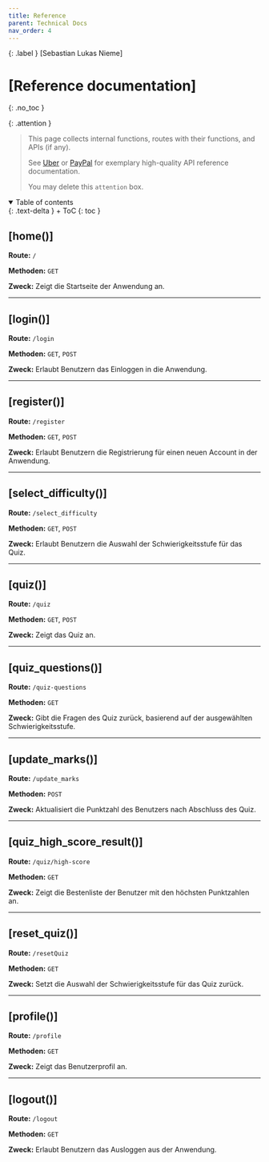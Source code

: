 ```yaml
---
title: Reference
parent: Technical Docs
nav_order: 4
---
```


{: .label }
[Sebastian Lukas Nieme]

# [Reference documentation]
{: .no_toc }

{: .attention }
> This page collects internal functions, routes with their functions, and APIs (if any).
> 
> See [Uber](https://developer.uber.com/docs/drivers/references/api) or [PayPal](https://developer.paypal.com/api/rest/) for exemplary high-quality API reference documentation.
>
> You may delete this `attention` box.

<details open markdown="block">
{: .text-delta }
<summary>Table of contents</summary>
+ ToC
{: toc }
</details>

## [home()]

**Route:** `/`

**Methoden:** `GET`

**Zweck:** Zeigt die Startseite der Anwendung an.

---

## [login()]

**Route:** `/login`

**Methoden:** `GET`, `POST`

**Zweck:** Erlaubt Benutzern das Einloggen in die Anwendung.

---

## [register()]

**Route:** `/register`

**Methoden:** `GET`, `POST`

**Zweck:** Erlaubt Benutzern die Registrierung für einen neuen Account in der Anwendung.

---

## [select_difficulty()]

**Route:** `/select_difficulty`

**Methoden:** `GET`, `POST`

**Zweck:** Erlaubt Benutzern die Auswahl der Schwierigkeitsstufe für das Quiz.

---

## [quiz()]

**Route:** `/quiz`

**Methoden:** `GET`, `POST`

**Zweck:** Zeigt das Quiz an.

---

## [quiz_questions()]

**Route:** `/quiz-questions`

**Methoden:** `GET`

**Zweck:** Gibt die Fragen des Quiz zurück, basierend auf der ausgewählten Schwierigkeitsstufe.

---

## [update_marks()]

**Route:** `/update_marks`

**Methoden:** `POST`

**Zweck:** Aktualisiert die Punktzahl des Benutzers nach Abschluss des Quiz.

---

## [quiz_high_score_result()]

**Route:** `/quiz/high-score`

**Methoden:** `GET`

**Zweck:** Zeigt die Bestenliste der Benutzer mit den höchsten Punktzahlen an.

---

## [reset_quiz()]

**Route:** `/resetQuiz`

**Methoden:** `GET`

**Zweck:** Setzt die Auswahl der Schwierigkeitsstufe für das Quiz zurück.

---

## [profile()]

**Route:** `/profile`

**Methoden:** `GET`

**Zweck:** Zeigt das Benutzerprofil an.

---

## [logout()]

**Route:** `/logout`

**Methoden:** `GET`

**Zweck:** Erlaubt Benutzern das Ausloggen aus der Anwendung.

